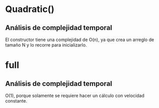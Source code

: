 # Quadratic()

## Análisis de complejidad temporal

El constructor tiene una complejidad de O(n), ya que crea un arreglo de tamaño N y lo recorre para inicializarlo.

# full

## Análisis de complejidad temporal

O(1), porque solamente se requiere hacer un cálculo con velocidad constante.

#
